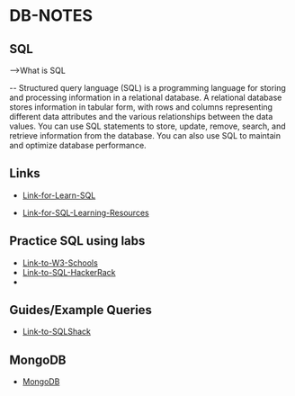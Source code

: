 # DB-NOTES


## SQL 

-->What is SQL 

-- Structured query language (SQL) is a programming language for storing and 
processing information in a relational database. A relational database stores 
information in tabular form, with rows and columns representing different 
data attributes and the various relationships between the data values. 
You can use SQL statements to store, update, remove, search, and retrieve information from the database. 
You can also use SQL to maintain and optimize database performance.


## Links 
- [Link-for-Learn-SQL](sql/learn-sql.md)

- [Link-for-SQL-Learning-Resources](sql/learning-resources.md)


## Practice SQL using labs

- [Link-to-W3-Schools](https://www.w3schools.com/sql/sql_exercises.asp)
- [Link-to-SQL-HackerRack](https://www.hackerrank.com/domains/sql)
- 


## Guides/Example Queries

- [Link-to-SQLShack](https://www.sqlshack.com/learn-sql-sql-query-practice/)


## MongoDB

- [MongoDB](mongodb/learn-mongodb.md)



